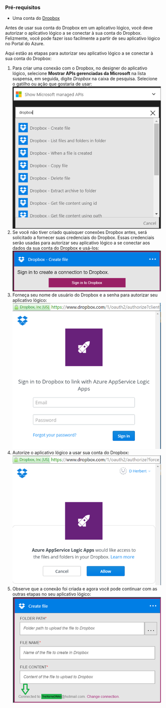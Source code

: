 ### Pré-requisitos
* Uma conta do [Dropbox](https://www.Dropbox.com/) 

Antes de usar sua conta do Dropbox em um aplicativo lógico, você deve autorizar o aplicativo lógico a se conectar à sua conta do Dropbox. Felizmente, você pode fazer isso facilmente a partir de seu aplicativo lógico no Portal do Azure.

Aqui estão as etapas para autorizar seu aplicativo lógico a se conectar à sua conta do Dropbox:

1. Para criar uma conexão com o Dropbox, no designer do aplicativo lógico, selecione **Mostrar APIs gerenciadas da Microsoft** na lista suspensa, em seguida, digite *Dropbox* na caixa de pesquisa. Selecione o gatilho ou ação que gostaria de usar: ![Etapa 1 do Dropbox](./media/connectors-create-api-dropbox/dropbox-1.png)
2. Se você não tiver criado quaisquer conexões Dropbox antes, será solicitado a fornecer suas credenciais do Dropbox. Essas credenciais serão usadas para autorizar seu aplicativo lógico a se conectar aos dados da sua conta do Dropbox e usá-los: ![Etapa 2 do Dropbox](./media/connectors-create-api-dropbox/dropbox-2.png)
3. Forneça seu nome de usuário do Dropbox e a senha para autorizar seu aplicativo lógico: ![Etapa 3 do Dropbox](./media/connectors-create-api-dropbox/dropbox-3.png)   
4. Autorize o aplicativo lógico a usar sua conta do Dropbox: ![Etapa 4 do Dropbox](./media/connectors-create-api-dropbox/dropbox-4.png)
5. Observe que a conexão foi criada e agora você pode continuar com as outras etapas no seu aplicativo lógico: ![Etapa 5 do Dropbox](./media/connectors-create-api-dropbox/dropbox-5.png)   

